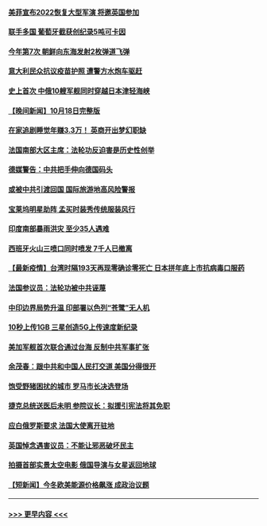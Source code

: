 #### [美菲宣布2022恢复大型军演 将邀英国参加](../pages/prog202/a103244214.md?t=10191451) 
#### [联手多国 葡萄牙截获创纪录5吨可卡因](../pages/prog202/a103246329.md?t=10191451) 
#### [今年第7次 朝鲜向东海发射2枚弹道飞弹](../pages/prog202/a103246556.md?t=10191451) 
#### [意大利民众抗议疫苗护照 遭警方水炮车驱赶](../pages/prog202/a103246377.md?t=10191451) 
#### [史上首次 中俄10艘军舰同时穿越日本津轻海峡](../pages/prog202/a103246581.md?t=10191451) 
#### [【晚间新闻】10月18日完整版](../pages/prog202/a103246571.md?t=10191451) 
#### [在家追剧睡觉年赚3.3万！ 英商开出梦幻职缺](../pages/prog202/a103245990.md?t=10191451) 
#### [法国南部大区主席：法轮功反迫害是历史性创举](../pages/prog202/a103246483.md?t=10191451) 
#### [德媒警告：中共把手伸向德国码头](../pages/prog202/a103246334.md?t=10191451) 
#### [或被中共引渡回国 国际旅游地高风险警报](../pages/prog202/a103246310.md?t=10191451) 
#### [宝莱坞明星助阵 孟买时装秀传统服装风行](../pages/prog202/a103246279.md?t=10191451) 
#### [印度南部暴雨洪灾 至少35人遇难](../pages/prog202/a103246259.md?t=10191451) 
#### [西班牙火山三喷口同时喷发 7千人已撤离](../pages/prog202/a103246250.md?t=10191451) 
#### [【最新疫情】台湾时隔193天再现零确诊零死亡 日本拼年底上市抗病毒口服药](../pages/prog202/a103246112.md?t=10191451) 
#### [法国参议员：法轮功被中共诬蔑](../pages/prog202/a103246004.md?t=10191451) 
#### [中印边界局势升温 印部署以色列“苍鹭”无人机](../pages/prog202/a103245905.md?t=10191451) 
#### [10秒上传1GB 三星创造5G上传速度新纪录](../pages/prog202/a103245894.md?t=10191451) 
#### [美加军舰首次联合通过台海 反制中共军事扩张](../pages/prog202/a103245819.md?t=10191451) 
#### [余茂春：跟中共和中国人民打交道 美国分得很开](../pages/prog202/a103245722.md?t=10191451) 
#### [饱受野猪困扰的城市 罗马市长决选登场](../pages/prog202/a103245686.md?t=10191451) 
#### [捷克总统送医后未明 参院议长：拟援引宪法将其免职](../pages/prog202/a103245672.md?t=10191451) 
#### [应白俄罗斯要求 法国大使离开驻地](../pages/prog202/a103245652.md?t=10191451) 
#### [英国悼念遇害议员：不能让邪恶破坏民主](../pages/prog202/a103245533.md?t=10191451) 
#### [拍摄首部实景太空电影 俄国导演与女星返回地球](../pages/prog202/a103245521.md?t=10191451) 
#### [【短新闻】今冬欧美能源价格飙涨 成政治议题](../pages/prog202/a103245345.md?t=10191451) 

----
#### [ >>> 更早内容 <<< ](../indexes/prog202-earlier.md)
